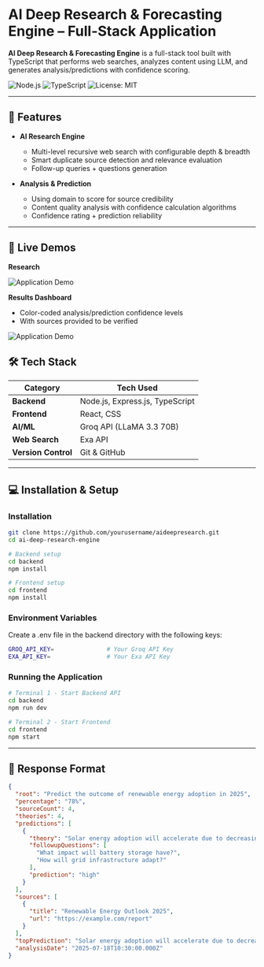 # AI Deep Research & Forecasting Engine – Full-Stack Application

**AI Deep Research & Forecasting Engine** is a full-stack tool built with TypeScript that performs web searches, analyzes content using LLM, and generates analysis/predictions with confidence scoring.

![Node.js](https://img.shields.io/badge/Node.js-339933?style=for-the-badge&logo=node.js&logoColor=white)
![TypeScript](https://img.shields.io/badge/TypeScript-3178C6?style=for-the-badge&logo=typescript&logoColor=white)
![License: MIT](https://img.shields.io/badge/License-MIT-yellow?style=for-the-badge)

---

## 📌 Features

- **AI Research Engine**

  - Multi-level recursive web search with configurable depth & breadth
  - Smart duplicate source detection and relevance evaluation
  - Follow-up queries + questions generation

- **Analysis & Prediction**

  - Using domain to score for source credibility
  - Content quality analysis with confidence calculation algorithms
  - Confidence rating + prediction reliability

---

## 🎥 Live Demos

**Research**

![Application Demo](./assets/search.gif)

**Results Dashboard**

- Color-coded analysis/prediction confidence levels
- With sources provided to be verified

![Application Demo](./assets/result.gif)

## 🛠️ Tech Stack

| Category            | Tech Used                       |
| ------------------- | ------------------------------- |
| **Backend**         | Node.js, Express.js, TypeScript |
| **Frontend**        | React, CSS                      |
| **AI/ML**           | Groq API (LLaMA 3.3 70B)        |
| **Web Search**      | Exa API                         |
| **Version Control** | Git & GitHub                    |

---

## 💻 Installation & Setup

### Installation

```bash
git clone https://github.com/yourusername/aideepresearch.git
cd ai-deep-research-engine

# Backend setup
cd backend
npm install

# Frontend setup
cd frontend
npm install
```

### Environment Variables

Create a .env file in the backend directory with the following keys:

```bash
GROQ_API_KEY=               # Your Groq API Key
EXA_API_KEY=                # Your Exa API Key
```

### Running the Application

```bash
# Terminal 1 - Start Backend API
cd backend
npm run dev

# Terminal 2 - Start Frontend
cd frontend
npm start
```

---

## 🤖 Response Format

```json
{
  "root": "Predict the outcome of renewable energy adoption in 2025",
  "percentage": "78%",
  "sourceCount": 4,
  "theories": 4,
  "predictions": [
    {
      "theory": "Solar energy adoption will accelerate due to decreasing costs and government incentives",
      "followupQuestions": [
        "What impact will battery storage have?",
        "How will grid infrastructure adapt?"
      ],
      "prediction": "high"
    }
  ],
  "sources": [
    {
      "title": "Renewable Energy Outlook 2025",
      "url": "https://example.com/report"
    }
  ],
  "topPrediction": "Solar energy adoption will accelerate due to decreasing costs",
  "analysisDate": "2025-07-18T10:30:00.000Z"
}
```
